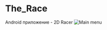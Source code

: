 # The_Race
Android приложение - 2D Racer
![Main menu](https://github.com/rtSblnkv/The_Race/blob/master/app/images/Main_menu.jpg)
